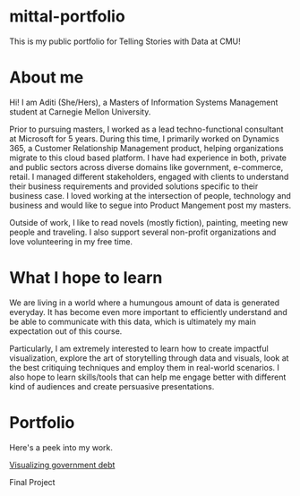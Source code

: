# mittal-portfolio
This is my public portfolio for Telling Stories with Data at CMU!

# About me

Hi! I am Aditi (She/Hers), a Masters of Information Systems Management student at Carnegie Mellon University.

Prior to pursuing masters, I worked as a  lead techno-functional consultant at Microsoft for 5 years. During this time, I primarily worked on Dynamics 365, a Customer Relationship Management product, helping organizations migrate to this cloud based platform. I have had experience in both, private and public sectors across diverse domains like government, e-commerce, retail. I managed different stakeholders, engaged with clients to understand their business requirements and provided solutions specific to their business case. I loved working at the intersection of people, technology and business and would like to segue into Product Mangement post my masters. 

Outside of work, I like to read novels (mostly fiction), painting, meeting new people and traveling. I also support several non-profit organizations and love volunteering in my free time. 

# What I hope to learn
We are living in a world where a humungous amount of data is generated everyday.  It has become even more important to efficiently understand and be able to communicate with this data, which is ultimately my main expectation out of this course. 

Particularly, I am extremely interested to learn how to create impactful visualization, explore the art of storytelling through data and visuals, look at the best critiquing techniques and employ them in real-world scenarios. I also hope to learn skills/tools that can help me engage better with different kind of audiences and create persuasive presentations.


# Portfolio
Here's a peek into my work.

[Visualizing government debt](government-debt.md)




Final Project




